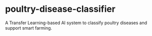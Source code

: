 # poultry-disease-classifier
A Transfer Learning-based AI system to classify poultry diseases and support smart farming.
